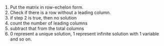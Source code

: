 1. Put the matrix in row-echelon form.
2. Check if there is a row without a leading column. 
3. if step 2 is true, then no solution 
4. count the number of leading columns
5. subtract that from the total columns
6.  0 represent a unique solution, 1 represent infinite solution with 1 variable and so on. 

